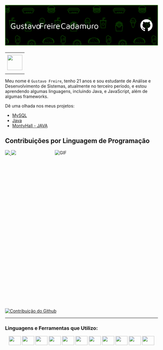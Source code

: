 <div>
<img align="center" alt="Header" src="https://github.com/gu1334/gu1334/blob/main/github-header-image.png"/>
</div>

###

<div align="center">
<table>
<tr>
 <td align="center" colspan="11"></td>
</tr> 
<tr>
<td><a href="https://www.linkedin.com/in/gustavo-freire-bb56b6185/" target="_blank"><img src="https://github.com/joaopauloaramuni/joaopauloaramuni/blob/main/img/linkedin2.png?raw=true" width="50px" height="50px"/></a>
</td>
</tr>
<tr>
 <td align="center" colspan="11"></td>
</tr> 
</table>
</div>

Meu nome é <code>Gustavo Freire</code>, tenho 21 anos e sou estudante de Análise e Desenvolvimento de Sistemas, atualmente no terceiro período, e estou aprendendo algumas linguagens, incluindo Java, e JavaScript, além de algumas frameworks.


Dê uma olhada nos meus projetos:
- [MySQL](https://github.com/gu1334/banco-de-dados)
- [Java](https://github.com/gu1334/LOTOFACIL)
- [MontyHall - JAVA](https://github.com/gu1334/MontyHall)



## Contribuições por Linguagem de Programação

<div>
<div>
<img align="right" alt="GIF" src="https://github.com/joaopauloaramuni/joaopauloaramuni/blob/main/img/dev2.gif" width="340px" height="520px"/>
</div>

<div align="justify">



   
  <a href="https://github.com/gu1334/convoychat">
    <img height="150" src="https://github-readme-stats.vercel.app/api/top-langs/?username=gu1334&layout=compact&langs_count=8&card_width=320" />
  </a>
    <a href="https://github.com/gu1334/github-readme-stats">
    <img height="200" src="https://github-readme-stats.vercel.app/api?username=gu1334" />
</a>
  
[![Contribuição do Github](https://github-readme-streak-stats.herokuapp.com/?user=gu1334)](https://github.com/gu1334)

</div>
</div>

-----

<div>


### Linguagens e Ferramentas que Utilizo:
<div style="display: inline_block;" align="center">
  <img height="30" width="40" src="https://cdn.jsdelivr.net/gh/devicons/devicon/icons/css3/css3-original.svg" />
  <img height="30" width="40" src="https://cdn.jsdelivr.net/gh/devicons/devicon/icons/html5/html5-original.svg" />
  <img height="30" width="40" src="https://cdn.jsdelivr.net/gh/devicons/devicon/icons/javascript/javascript-original.svg" />
  <img height="30" width="40" src="https://cdn.jsdelivr.net/gh/devicons/devicon/icons/c/c-original.svg" />
  <img height="30" width="40" src="https://cdn.jsdelivr.net/gh/devicons/devicon/icons/mysql/mysql-original.svg" />
  <img height="30" width="40" src="https://cdn.jsdelivr.net/gh/devicons/devicon/icons/java/java-original.svg" />
  <img height="30" width="40" src="https://cdn.jsdelivr.net/gh/devicons/devicon/icons/csharp/csharp-original.svg" />
  <img height="30" width="40" src="https://cdn.jsdelivr.net/gh/devicons/devicon/icons/xamarin/xamarin-original.svg" />
  <img height="30" width="40" src="https://cdn.jsdelivr.net/gh/devicons/devicon/icons/visualstudio/visualstudio-original.svg" />
  <img height="30" width="40" src="https://cdn.jsdelivr.net/gh/devicons/devicon/icons/vscode/vscode-original.svg" />
  <img height="30" width="40" src="https://cdn.jsdelivr.net/gh/devicons/devicon/icons/intellij/intellij-original.svg" />
</div>
